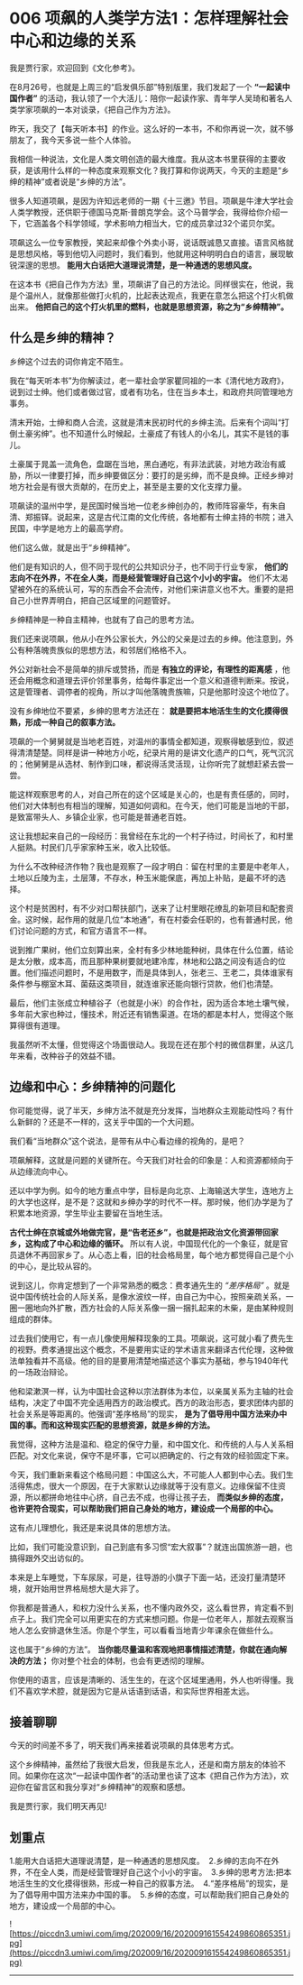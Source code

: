 # 006 项飙的人类学方法1：怎样理解社会中心和边缘的关系

我是贾行家，欢迎回到《文化参考》。

在8月26号，也就是上周三的“启发俱乐部”特别版里，我们发起了一个 **“一起读中国作者”** 的活动，我认领了一个大活儿：陪你一起读作家、青年学人吴琦和著名人类学家项飙的一本对谈录，《把自己作为方法》。

昨天，我交了【每天听本书】的作业。这么好的一本书，不和你再说一次，就不够朋友了，我今天多说一些个人体验。

我相信一种说法，文化是人类文明创造的最大维度。我从这本书里获得的主要收获，是该用什么样的一种态度来观察文化？我打算和你说两天，今天的主题是“乡绅的精神”或者说是“乡绅的方法”。

很多人知道项飙，是因为许知远老师的一期《十三邀》节目。项飙是牛津大学社会人类学教授，还供职于德国马克斯·普朗克学会。这个马普学会，我得给你介绍一下，它涵盖各个科学领域，学术影响力相当大，它的成员拿过32个诺贝尔奖。

项飙这么一位专家教授，笑起来却像个外卖小哥，说话既诚恳又直接。语言风格就是思想风格，等到他切入问题时，我们看到，他就用这种明明白白的语言，展现敏锐深邃的思想。 **能用大白话把大道理说清楚，是一种通透的思想风度。**

在这本书《把自己作为方法》里，项飙讲了自己的方法论。同样很实在，他说，我是个温州人，就像那些做打火机的，比起表达观点，我更在意怎么把这个打火机做出来。 **他把自己的这个打火机里的燃料，也就是思想资源，称之为“乡绅精神”。**

## 什么是乡绅的精神？

乡绅这个过去的词你肯定不陌生。

我在“每天听本书”为你解读过，老一辈社会学家瞿同祖的一本《清代地方政府》，说到过士绅。他们或者做过官，或者有功名，住在当乡本土，和政府共同管理地方事务。

清末开始，士绅和商人合流，这就是清末民初时代的乡绅主流。后来有个词叫“打倒土豪劣绅”。也不知道什么时候起，土豪成了有钱人的小名儿，其实不是钱的事儿。

土豪属于晁盖一流角色，盘踞在当地，黑白通吃，有非法武装，对地方政治有威胁，所以一律要打掉，而乡绅要做区分：要打的是劣绅，而不是良绅。正经乡绅对地方社会是有很大贡献的，在历史上，甚至是主要的文化支撑力量。

项飙读的温州中学，是民国时候当地一位老乡绅创办的，教师阵容豪华，有朱自清、郑振铎。说起来，这是古代江南的文化传统，各地都有士绅主持的书院；进入民国，中学是地方上的最高学府。

他们这么做，就是出于“乡绅精神”。

他们是有知识的人，但不同于现代的公共知识分子，也不同于行业专家， **他们的志向不在外界，不在全人类，而是经营管理好自己这个小小的宇宙。** 他们不太渴望被外在的系统认可，写的东西会不会流传，对他们来讲意义也不大。重要的是把自己小世界弄明白，把自己区域里的问题管好。

乡绅精神是一种自主精神，也就有了自己的思考方法。

我们还来说项飙，他从小在外公家长大，外公的父亲是过去的乡绅。他注意到，外公有种落魄贵族似的思想方法，和邻居们格格不入。

外公对新社会不是简单的排斥或赞扬，而是 **有独立的评论，有理性的距离感** ，他还会用概念和道理去评价邻里事务，给每件事定出一个意义和道德判断来。按说，这是管理者、调停者的视角，所以才叫他落魄贵族嘛，只是他那时没这个地位了。

没有乡绅地位不要紧，乡绅的思考方法还在： **就是要把本地活生生的文化摸得很熟，形成一种自己的叙事方法。**

项飙的一个舅舅就是当地老百姓，对温州的事情全都知道，观察得敏感到位，叙述得清清楚楚。同样是讲一种地方小吃，纪录片用的是讲文化遗产的口气，死气沉沉的；他舅舅是从选材、制作到口味，都说得活灵活现，让你听完了就想赶紧去尝一尝。

能这样观察思考的人，对自己所在的这个区域是关心的，也是有责任感的，同时，他们对大体制也有相当的理解，知道如何调和。在今天，他们可能是当地的干部，是致富带头人、乡镇企业家，也可能是普通老百姓。

这让我想起来自己的一段经历：我曾经在东北的一个村子待过，时间长了，和村里人挺熟。村民们几乎家家种玉米，收入比较低。

为什么不改种经济作物？我也是观察了一段才明白：留在村里的主要是中老年人，土地以丘陵为主，土层薄，不存水，种玉米能保底，再加上补贴，是最不坏的选择。

这个村是贫困村，有不少对口帮扶部门，送来了让村里眼花缭乱的新项目和配套资金。这时候，起作用的就是几位“本地通”，有在村委会任职的，也有普通村民，他们讨论问题的方式，和官方语言不一样。

说到推广果树，他们立刻算出来，全村有多少林地能种树，具体在什么位置，结论是太分散，成本高，而且那种果树要就地建冷库，林地和公路之间没有适合的位置。他们描述问题时，不是用数字，而是具体到人，张老三、王老二，具体谁家有条件参与棚室木耳、菌菇这类项目，就连谁家还能向银行贷款，他们也清楚。

最后，他们主张成立种植谷子（也就是小米）的合作社，因为适合本地土壤气候，多年前大家也种过，懂技术，附近还有销售渠道。在场的都是本村人，觉得这个账算得很有道理。

我虽然听不太懂，但觉得这个场面很动人。我现在还在那个村的微信群里，从这几年来看，改种谷子的效益不错。

## 边缘和中心：乡绅精神的问题化

你可能觉得，说了半天，乡绅方法不就是充分发挥，当地群众主观能动性吗？有什么新鲜的？还是不一样的，这关乎中国的一个大问题。

我们看“当地群众”这个说法，是带有从中心看边缘的视角的，是吧？

项飙解释，这就是问题的关键所在。今天我们对社会的印象是：人和资源都倾向于从边缘流向中心。

还以中学为例。如今的地方重点中学，目标是向北京、上海输送大学生，连地方上的大学也这样，是不是？这就和乡绅办学的时代不一样。那时候，他们办学是为了积累本地资源，学生毕业主要留在当地生活。

 **古代士绅在京城或外地做完官，是“告老还乡”，也就是把政治文化资源带回家乡，这构成了中心和边缘的循环。** 所以有人说，中国现代化的一个象征，就是官员退休不再回家乡了。从心态上看，旧的社会格局里，每个地方都觉得自己是个小的中心，是比较从容的。

说到这儿，你肯定想到了一个非常熟悉的概念：费孝通先生的 *“差序格局”* 。就是说中国传统社会的人际关系，是像水波纹一样，由自己为中心，按照亲疏关系，一圈一圈地向外扩散，西方社会的人际关系像一捆一捆扎起来的木柴，是由某种规则组成的群体。

过去我们使用它，有一点儿像使用解释现象的工具。项飙说，这可就小看了费先生的视野。费孝通提出这个概念，不是要用实证的学术语言来翻译古代伦理，这种做法单独看并不高级。他的目的是要用清楚地描述这个事实为基础，参与1940年代的一场政治辩论。

他和梁漱溟一样，认为中国社会这种以宗法群体为本位，以亲属关系为主轴的社会结构，决定了中国不完全适用西方的政治模式。西方的政治形态，要求团体内部的社会关系是等距离的。他强调“差序格局”的现实， **是为了倡导用中国方法来办中国的事。而和这种现实匹配的思想资源，就是乡绅的方法。**

我觉得，这种方法是温和、稳定的保守力量，和中国文化、和传统的人与人关系相匹配。对文化来说，保守不是坏事，它可以把确定的、行之有效的经验固定下来。

今天，我们重新来看这个格局问题：中国这么大，不可能人人都到中心去。我们生活得焦虑，很大一个原因，在于大家默认边缘就等于没有意义。边缘保留不住资源，所以都拼命地往中心挤，自己去不成，也得让孩子去， **而类似乡绅的态度，也许更符合现实，可以帮助我们把自己身处的地方，建设成一个局部的中心。**

这有点儿理想化，我还是来说具体的思想方法。

比如，我们可能没意识到，自己到底有多习惯“宏大叙事”？就连出国旅游一趟，也搞得跟外交出访似的。

本来是上车睡觉，下车尿尿，可是，往导游的小旗子下面一站，还没打量清楚环境，就开始用世界格局想大是大非了。

你我都是普通人，和权力没什么关系，也不懂内政外交，这么看世界，肯定看不到点子上。我们完全可以用更实在的方式来想问题。你是一位老年人，那就去观察当地人怎么安排退休生活。你是个学生，可以看看当地青少年课余在做些什么。

这也属于“乡绅的方法”。 **当你能尽量温和客观地把事情描述清楚，你就在通向解决的方法；** 你对整个社会的体制，也会有更透彻的理解。

你使用的语言，应该是清晰的、活生生的，在这个区域里通用，外人也听得懂。我们不喜欢学术腔，就是因为它是从话语到话语，和实际世界相差太远。

## 接着聊聊

今天的时间差不多了，明天我们再来接着说项飙的具体思考方式。

这个乡绅精神，虽然给了我很大启发，但我是东北人，还是和南方朋友的体验不同。如果你在这次“一起读中国作者”的活动里也读了这本《把自己作为方法》，欢迎你在留言区和我分享对“乡绅精神”的观察和感想。

我是贾行家，我们明天再见!

## 划重点

1.能用大白话把大道理说清楚，是一种通透的思想风度。 
2.乡绅的志向不在外界，不在全人类，而是经营管理好自己这个小小的宇宙。 
3.乡绅的思考方法:把本地活生生的文化摸得很熟，形成一种自己的叙事方法。 
4.“差序格局”的现实，是为了倡导用中国方法来办中国的事。 
5.乡绅的态度，可以帮助我们把自己身处的地方，建设成一个局部的中心。

![https://piccdn3.umiwi.com/img/202009/16/202009161554249860865351.jpg](https://piccdn3.umiwi.com/img/202009/16/202009161554249860865351.jpg)

---
